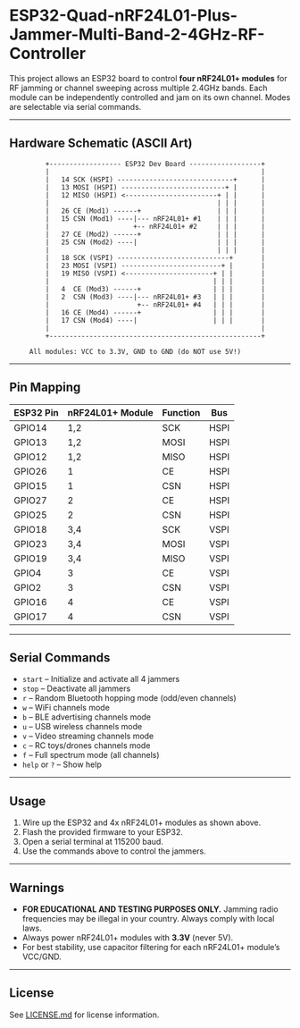 # ESP32-Quad-nRF24L01-Plus-Jammer-Multi-Band-2-4GHz-RF-Controller

This project allows an ESP32 board to control **four nRF24L01+ modules** for RF jamming or channel sweeping across multiple 2.4GHz bands. Each module can be independently controlled and jam on its own channel. Modes are selectable via serial commands.

---

## Hardware Schematic (ASCII Art)

```
         +------------------ ESP32 Dev Board ------------------+
         |                                                     |
         |   14 SCK (HSPI) -----------------------------+      |
         |   13 MOSI (HSPI) --------------------------+ |      |
         |   12 MISO (HSPI) <-----------------------+ | |      |
         |                                          | | |      |
         |   26 CE (Mod1) ------+                   | | |      |
         |   15 CSN (Mod1) ----|--- nRF24L01+ #1    | | |      |
         |                     +-- nRF24L01+ #2     | | |      |
         |   27 CE (Mod2) ------+                   | | |      |
         |   25 CSN (Mod2) ----|                    | | |      |
         |                                          | | |      |
         |   18 SCK (VSPI) ----------------------------+       |
         |   23 MOSI (VSPI) -------------------------+ |       |
         |   19 MISO (VSPI) <----------------------+ | |       |
         |                                         | | |       |
         |   4  CE (Mod3) ------+                  | | |       |
         |   2  CSN (Mod3) ----|--- nRF24L01+ #3   | | |       |
         |                      +-- nRF24L01+ #4   | | |       |
         |   16 CE (Mod4) ------+                  | | |       |
         |   17 CSN (Mod4) ----|                   | | |       |
         |                                                     |
         +-----------------------------------------------------+

     All modules: VCC to 3.3V, GND to GND (do NOT use 5V!)
```

---

## Pin Mapping

| ESP32 Pin | nRF24L01+ Module | Function | Bus  |
|-----------|------------------|----------|------|
| GPIO14    | 1,2              | SCK      | HSPI |
| GPIO13    | 1,2              | MOSI     | HSPI |
| GPIO12    | 1,2              | MISO     | HSPI |
| GPIO26    | 1                | CE       | HSPI |
| GPIO15    | 1                | CSN      | HSPI |
| GPIO27    | 2                | CE       | HSPI |
| GPIO25    | 2                | CSN      | HSPI |
| GPIO18    | 3,4              | SCK      | VSPI |
| GPIO23    | 3,4              | MOSI     | VSPI |
| GPIO19    | 3,4              | MISO     | VSPI |
| GPIO4     | 3                | CE       | VSPI |
| GPIO2     | 3                | CSN      | VSPI |
| GPIO16    | 4                | CE       | VSPI |
| GPIO17    | 4                | CSN      | VSPI |

---

## Serial Commands

- `start` – Initialize and activate all 4 jammers
- `stop` – Deactivate all jammers
- `r` – Random Bluetooth hopping mode (odd/even channels)
- `w` – WiFi channels mode
- `b` – BLE advertising channels mode
- `u` – USB wireless channels mode
- `v` – Video streaming channels mode
- `c` – RC toys/drones channels mode
- `f` – Full spectrum mode (all channels)
- `help` or `?` – Show help

---

## Usage

1. Wire up the ESP32 and 4x nRF24L01+ modules as shown above.
2. Flash the provided firmware to your ESP32.
3. Open a serial terminal at 115200 baud.
4. Use the commands above to control the jammers.

---

## Warnings

- **FOR EDUCATIONAL AND TESTING PURPOSES ONLY.** Jamming radio frequencies may be illegal in your country. Always comply with local laws.
- Always power nRF24L01+ modules with **3.3V** (never 5V).
- For best stability, use capacitor filtering for each nRF24L01+ module’s VCC/GND.

---

## License

See [LICENSE.md](LICENSE.md) for license information.
